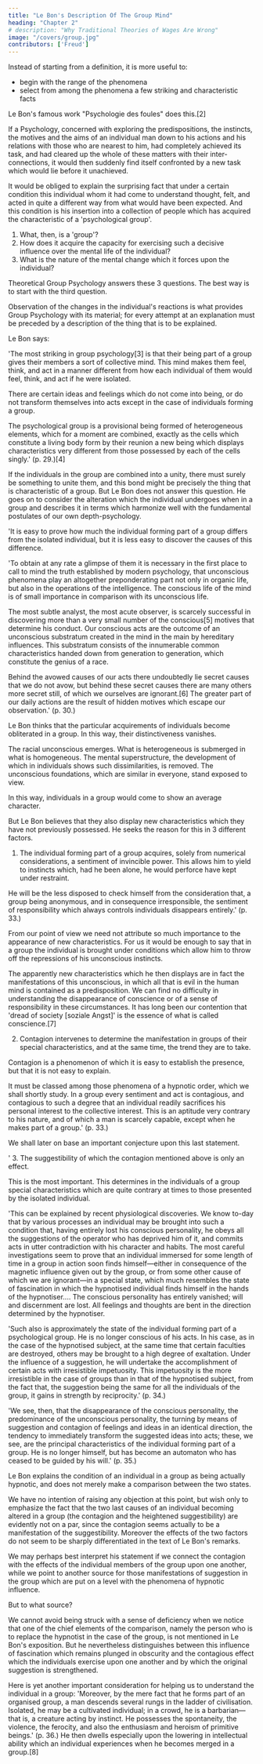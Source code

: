 ```yaml
---
title: "Le Bon's Description Of The Group Mind"
heading: "Chapter 2"
# description: "Why Traditional Theories of Wages Are Wrong"
image: "/covers/group.jpg"
contributors: ['Freud']
---
```



Instead of starting from a definition, it is more useful to:
- begin with the range of the phenomena
- select from among the phenomena a few striking and characteristic facts

<!-- We can achieve both of these aims by means of quotation from  -->

Le Bon's famous work "Psychologie des foules" does this.[2]

If a Psychology, concerned with exploring the predispositions, the instincts, the motives and the aims of an individual man down to his actions and his relations with those who are nearest to him, had completely achieved its task, and had cleared up the whole of these matters with their inter-connections, it would then suddenly find itself confronted by a new task which would lie before it unachieved. 

It would be obliged to explain the surprising fact that under a certain condition this individual whom it had come to understand thought, felt, and acted in quite a different way from what would have been expected. And this condition is his insertion into a collection of people which has acquired the characteristic of a 'psychological group'. 


1. What, then, is a 'group'? 
2. How does it acquire the capacity for exercising such a decisive influence over the mental life of the individual?
3. What is the nature of the mental change which it forces upon the individual?

Theoretical Group Psychology answers these 3 questions. The best way is to start with the third question. 

Observation of the changes in the individual's reactions is what provides Group Psychology with its material; for every attempt at an explanation must be preceded by a description of the thing that is to be explained.

Le Bon says: 

'The most striking in group psychology[3] is that their being part of a group gives their members a sort of collective mind. This mind makes them feel, think, and act in a manner different from how each individual of them would feel, think, and act if he were isolated.

<!-- whoever be the individuals that compose it, however like or unlike be their mode of life, their occupations, their character, or their intelligence,  -->

<!-- the fact that they have been transformed into a group puts them in possession of  which  -->

There are certain ideas and feelings which do not come into being, or do not transform themselves into acts except in the case of individuals forming a group. 

The psychological group is a provisional being formed of heterogeneous elements, which for a moment are combined, exactly as the cells which constitute a living body form by their reunion a new being which displays characteristics very different from those possessed by each of the cells singly.' (p. 29.)[4]

<!-- We shall take the liberty of interrupting Le Bon's exposition with glosses of our own, and shall accordingly insert an observation at this point.  -->

If the individuals in the group are combined into a unity, there must surely be something to unite them, and this bond might be precisely the thing that is characteristic of a group. But Le Bon does not answer this question. He goes on to consider the alteration which the individual undergoes when in a group and describes it in terms which harmonize well with the fundamental postulates of our own depth-psychology.

'It is easy to prove how much the individual forming part of a group differs from the isolated individual, but it is less easy to discover the causes of this difference.

'To obtain at any rate a glimpse of them it is necessary in the first place to call to mind the truth established by modern psychology, that unconscious phenomena play an altogether preponderating part not only in organic life, but also in the operations of the intelligence. The conscious life of the mind is of small importance in comparison with its unconscious life. 

The most subtle analyst, the most acute observer, is scarcely successful in discovering more than a very small number of the conscious[5] motives that determine his conduct. Our conscious acts are the outcome of an unconscious substratum created in the mind in the main by hereditary influences. This substratum consists of the innumerable common characteristics handed down from generation to generation, which constitute the genius of a race. 

Behind the avowed causes of our acts there undoubtedly lie secret causes that we do not avow, but behind these secret causes there are many others more secret still, of which we ourselves are ignorant.[6] The greater part of our daily actions are the result of hidden motives which escape our observation.' (p. 30.)

Le Bon thinks that the particular acquirements of individuals become obliterated in a group. In this way, their distinctiveness vanishes. 

The racial unconscious emerges. What is heterogeneous is submerged in what is homogeneous. The mental superstructure, the development of which in individuals shows such dissimilarities, is removed. The unconscious foundations, which are similar in everyone, stand exposed to view.

In this way, individuals in a group would come to show an average character. 

But Le Bon believes that they also display new characteristics which they have not previously possessed. He seeks the reason for this in 3 different factors.


1. The individual forming part of a group acquires, solely from numerical considerations, a sentiment of invincible power. This allows him to yield to instincts which, had he been alone, he would perforce have kept under restraint. 

He will be the less disposed to check himself from the consideration that, a group being anonymous, and in consequence irresponsible, the sentiment of responsibility which always controls individuals disappears entirely.' (p. 33.)

From our point of view we need not attribute so much importance to the appearance of new characteristics. For us it would be enough to say that in a group the individual is brought under conditions which allow him to throw off the repressions of his unconscious instincts. 

The apparently new characteristics which he then displays are in fact the manifestations of this unconscious, in which all that is evil in the human mind is contained as a predisposition. We can find no difficulty in understanding the disappearance of conscience or of a sense of responsibility in these circumstances. It has long been our contention that 'dread of society [soziale Angst]' is the essence of what is called conscience.[7]


2. Contagion intervenes to determine the manifestation in groups of their special characteristics, and at the same time, the trend they are to take.
 

Contagion is a phenomenon of which it is easy to establish the presence, but that it is not easy to explain. 

It must be classed among those phenomena of a hypnotic order, which we shall shortly study. In a group every sentiment and act is contagious, and contagious to such a degree that an individual readily sacrifices his personal interest to the collective interest. This is an aptitude very contrary to his nature, and of which a man is scarcely capable, except when he makes part of a group.' (p. 33.)

We shall later on base an important conjecture upon this last statement.

'
3. The suggestibility of which the contagion mentioned above is only an effect.

This is the most important. This determines in the individuals of a group special characteristics which are quite contrary at times to those presented by the isolated individual. 

'This can be explained by recent physiological discoveries. We know to-day that by various processes an individual may be brought into such a condition that, having entirely lost his conscious personality, he obeys all the suggestions of the operator who has deprived him of it, and commits acts in utter contradiction with his character and habits. The most careful investigations seem to prove that an individual immersed for some length of time in a group in action soon finds himself—either in consequence of the magnetic influence given out by the group, or from some other cause of which we are ignorant—in a special state, which much resembles the state of fascination in which the hypnotised individual finds himself in the hands of the hypnotiser.... The conscious personality has entirely vanished; will and discernment are lost. All feelings and thoughts are bent in the direction determined by the hypnotiser.

'Such also is approximately the state of the individual forming part of a psychological group. He is no longer conscious of his acts. In his case, as in the case of the hypnotised subject, at the same time that certain faculties are destroyed, others may be brought to a high degree of exaltation. Under the influence of a suggestion, he will undertake the accomplishment of certain acts with irresistible impetuosity. This impetuosity is the more irresistible in the case of groups than in that of the hypnotised subject, from the fact that, the suggestion being the same for all the individuals of the group, it gains in strength by reciprocity.' (p. 34.)

'We see, then, that the disappearance of the conscious personality, the predominance of the unconscious personality, the turning by means of suggestion and contagion of feelings and ideas in an identical direction, the tendency to immediately transform the suggested ideas into acts; these, we see, are the principal characteristics of the individual forming part of a group. He is no longer himself, but has become an automaton who has ceased to be guided by his will.' (p. 35.)


Le Bon explains the condition of an individual in a group as being actually hypnotic, and does not merely make a comparison between the two states. 

We have no intention of raising any objection at this point, but wish only to emphasize the fact that the two last causes of an individual becoming altered in a group (the contagion and the heightened suggestibility) are evidently not on a par, since the contagion seems actually to be a manifestation of the suggestibility. Moreover the effects of the two factors do not seem to be sharply differentiated in the text of Le Bon's remarks. 

We may perhaps best interpret his statement if we connect the contagion with the effects of the individual members of the group upon one another, while we point to another source for those manifestations of suggestion in the group which are put on a level with the phenomena of hypnotic influence. 

But to what source?

We cannot avoid being struck with a sense of deficiency when we notice that one of the chief elements of the comparison, namely the person who is to replace the hypnotist in the case of the group, is not mentioned in Le Bon's exposition. But he nevertheless distinguishes between this influence of fascination which remains plunged in obscurity and the contagious effect which the individuals exercise upon one another and by which the original suggestion is strengthened.

Here is yet another important consideration for helping us to understand the individual in a group: 'Moreover, by the mere fact that he forms part of an organised group, a man descends several rungs in the ladder of civilisation. Isolated, he may be a cultivated individual; in a crowd, he is a barbarian—that is, a creature acting by instinct. He possesses the spontaneity, the violence, the ferocity, and also the enthusiasm and heroism of primitive beings.' (p. 36.) He then dwells especially upon the lowering in intellectual ability which an individual experiences when he becomes merged in a group.[8]
